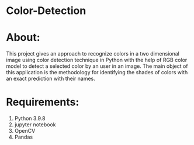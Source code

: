 # Color-Detection
# About:
This project gives an approach to recognize colors in a two dimensional image using color detection technique in Python with the help of RGB color model to detect a selected color by an user in an image. The main object of this application is the methodology for identifying the shades of colors with an exact prediction with their names.  
# Requirements:
1. Python 3.9.8
2. jupyter notebook
3. OpenCV
4. Pandas
